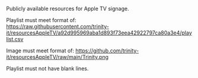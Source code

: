 Publicly available resources for Apple TV signage.

Playlist must meet format of:  
https://raw.githubusercontent.com/trinity-it/resourcesAppleTV/a92d995969aba1d893f73eea42922797ca80a3e4/playlist.csv

Image must meet format of: 
https://github.com/trinity-it/resourcesAppleTV/raw/main/Trinity.png

Playlist must not have blank lines.
